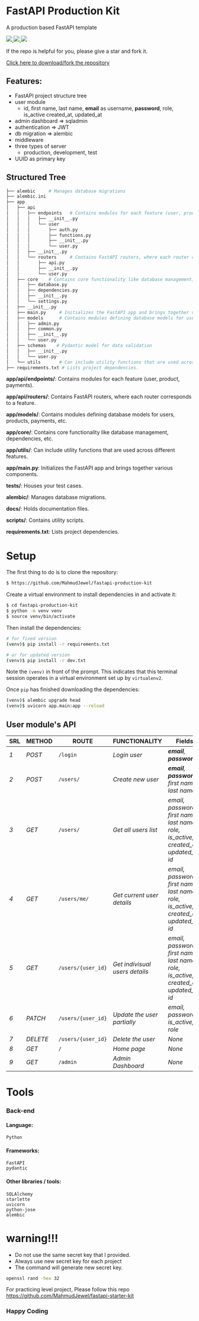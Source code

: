 # FastAPI Production Kit
A production based FastAPI template
<p>
    <a href="https://github.com/MahmudJewel/fastapi-production-kit/fork">
        <img src="https://img.shields.io/github/forks/MahmudJewel/fastapi-production-kit.svg?style=social&label=Fork" />
    </a>
    <a href="https://github.com/MahmudJewel/fastapi-production-kit/fork">
        <img src="https://img.shields.io/github/stars/MahmudJewel/fastapi-production-kit.svg?style=social&label=Stars" />
    </a>
    <a href="https://github.com/MahmudJewel/fastapi-production-kit/fork">
        <img src="https://img.shields.io/nuget/dt/Azylee.Core.svg" />
    </a>
</p>
<p>
    If the repo is helpful for you, please give a star and fork it.
</p>
<a href="https://github.com/MahmudJewel/fastapi-production-kit/fork">
    Click here to download/fork the repository
</a>

## Features:
* FastAPI project structure tree
* user module
    - id, first name, last name, **email** as username, **password**, role, is_active created_at, updated_at 
* admin dashboard => sqladmin
* authentication => JWT
* db migration => alembic
* middleware
* three types of server
    - production, development, test
* UUID as primary key

## Structured Tree
```sh
├── alembic     # Manages database migrations
├── alembic.ini
├── app
│   ├── api
│   │   ├── endpoints   # Contains modules for each feature (user, product, payments).
│   │   │   ├── __init__.py
│   │   │   └── user
│   │   │       ├── auth.py
│   │   │       ├── functions.py
│   │   │       ├── __init__.py
│   │   │       └── user.py
│   │   ├── __init__.py
│   │   └── routers     # Contains FastAPI routers, where each router corresponds to a feature.
│   │       ├── api.py
│   │       ├── __init__.py
│   │       └── user.py
│   ├── core    # Contains core functionality like database management, dependencies, etc. 
│   │   ├── database.py
│   │   ├── dependencies.py
│   │   ├── __init__.py
│   │   └── settings.py
│   ├── __init__.py
│   ├── main.py     # Initializes the FastAPI app and brings together various components.
│   ├── models      # Contains modules defining database models for users, products, payments, etc.
│   │   ├── admin.py
│   │   ├── common.py
│   │   ├── __init__.py
│   │   └── user.py
│   ├── schemas    # Pydantic model for data validation
│   │   ├── __init__.py
│   │   └── user.py
│   └── utils       # Can include utility functions that are used across different features.
├── requirements.txt # Lists project dependencies.
```
**app/api/endpoints/**: Contains modules for each feature (user, product, payments).

**app/api/routers/**: Contains FastAPI routers, where each router corresponds to a feature.

**app/models/**: Contains modules defining database models for users, products, payments, etc.

**app/core/**: Contains core functionality like database management, dependencies, etc.

**app/utils/**: Can include utility functions that are used across different features.

**app/main.py**: Initializes the FastAPI app and brings together various components.

**tests/**: Houses your test cases.

**alembic/**: Manages database migrations.

**docs/**: Holds documentation files.

**scripts/**: Contains utility scripts.

**requirements.txt**: Lists project dependencies.


# Setup
The first thing to do is to clone the repository:
```sh
$ https://github.com/MahmudJewel/fastapi-production-kit
```

Create a virtual environment to install dependencies in and activate it:
```sh
$ cd fastapi-production-kit
$ python -m venv venv
$ source venv/bin/activate
```
Then install the dependencies:
```sh
# for fixed version
(venv)$ pip install -r requirements.txt

# or for updated version
(venv)$ pip install -r dev.txt
```
Note the `(venv)` in front of the prompt. This indicates that this terminal
session operates in a virtual environment set up by `virtualenv2`.

Once `pip` has finished downloading the dependencies:
```sh
(venv)$ alembic upgrade head
(venv)$ uvicorn app.main:app --reload
```

## User module's API
| SRL | METHOD | ROUTE | FUNCTIONALITY | Fields | 
| ------- | ------- | ----- | ------------- | ------------- |
| *1* | *POST* | ```/login``` | _Login user_| _**email**, **password**_|
| *2* | *POST* | ```/users/``` | _Create new user_|_**email**, **password**, first name, last name_|
| *3* | *GET* | ```/users/``` | _Get all users list_|_email, password, first name, last name, role, is_active, created_at, updated_at, id_|
| *4* | *GET* | ```/users/me/``` | _Get current user details_|_email, password, first name, last name, role, is_active, created_at, updated_at, id_|
| *5* | *GET* | ```/users/{user_id}``` | _Get indivisual users details_|_email, password, first name, last name, role, is_active, created_at, updated_at, id_|
| *6* | *PATCH* | ```/users/{user_id}``` | _Update the user partially_|_email, password, is_active, role_|
| *7* | *DELETE* | ```/users/{user_id}``` | _Delete the user_|_None_|
| *8* | *GET* | ```/``` | _Home page_|_None_|
| *9* | *GET* | ```/admin``` | _Admin Dashboard_|_None_|


# Tools
### Back-end
#### Language:
	Python

#### Frameworks:
	FastAPI
    pydantic
	
#### Other libraries / tools:
	SQLAlchemy
    starlette
    uvicorn
    python-jose
    alembic

# **warning!!!**
* Do not use the same secret key that I provided.
* Always use new secret key for each project 
* The command will generate new secret key.
```sh
openssl rand -hex 32
```

For practicing level project, Please follow this repo https://github.com/MahmudJewel/fastapi-starter-kit

### Happy Coding

